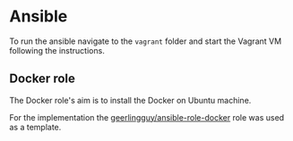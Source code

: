 # Ansible

To run the ansible navigate to the `vagrant` folder and start the Vagrant VM following the instructions.

## Docker role

The Docker role's aim is to install the Docker on Ubuntu machine.

For the implementation the [geerlingguy/ansible-role-docker](https://github.com/geerlingguy/ansible-role-docker) role was used as a template.
